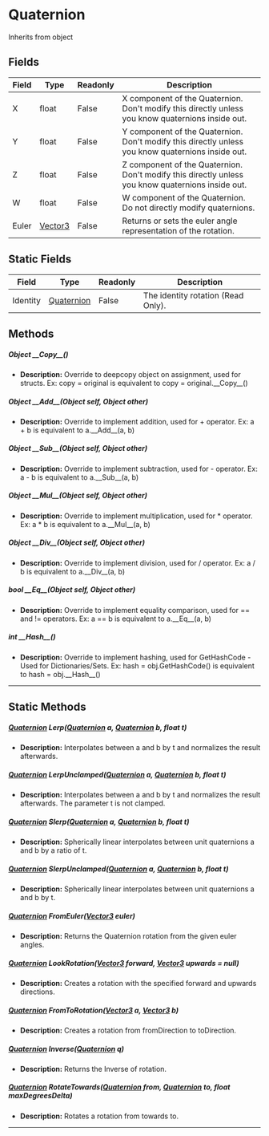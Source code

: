 # Quaternion
Inherits from object
## Fields
|Field|Type|Readonly|Description|
|---|---|---|---|
|X|float|False|X component of the Quaternion. Don't modify this directly unless you know quaternions inside out.|
|Y|float|False|Y component of the Quaternion. Don't modify this directly unless you know quaternions inside out.|
|Z|float|False|Z component of the Quaternion. Don't modify this directly unless you know quaternions inside out.|
|W|float|False|W component of the Quaternion. Do not directly modify quaternions.|
|Euler|[Vector3](../objects/Vector3.md)|False|Returns or sets the euler angle representation of the rotation.|
## Static Fields
|Field|Type|Readonly|Description|
|---|---|---|---|
|Identity|[Quaternion](../objects/Quaternion.md)|False|The identity rotation (Read Only).|
## Methods
##### Object \_\_Copy\_\_()
- **Description:** Override to deepcopy object on assignment, used for structs. Ex: copy = original is equivalent to copy = original.\_\_Copy\_\_()
##### Object \_\_Add\_\_(Object self, Object other)
- **Description:** Override to implement addition, used for + operator. Ex: a + b is equivalent to a.\_\_Add\_\_(a, b)
##### Object \_\_Sub\_\_(Object self, Object other)
- **Description:** Override to implement subtraction, used for - operator. Ex: a - b is equivalent to a.\_\_Sub\_\_(a, b)
##### Object \_\_Mul\_\_(Object self, Object other)
- **Description:** Override to implement multiplication, used for * operator. Ex: a * b is equivalent to a.\_\_Mul\_\_(a, b)
##### Object \_\_Div\_\_(Object self, Object other)
- **Description:** Override to implement division, used for / operator. Ex: a / b is equivalent to a.\_\_Div\_\_(a, b)
##### bool \_\_Eq\_\_(Object self, Object other)
- **Description:** Override to implement equality comparison, used for == and != operators. Ex: a == b is equivalent to a.\_\_Eq\_\_(a, b)
##### int \_\_Hash\_\_()
- **Description:** Override to implement hashing, used for GetHashCode - Used for Dictionaries/Sets. Ex: hash = obj.GetHashCode() is equivalent to hash = obj.\_\_Hash\_\_()

---

## Static Methods
##### [Quaternion](../objects/Quaternion.md) Lerp([Quaternion](../objects/Quaternion.md) a, [Quaternion](../objects/Quaternion.md) b, float t)
- **Description:** Interpolates between a and b by t and normalizes the result afterwards.
##### [Quaternion](../objects/Quaternion.md) LerpUnclamped([Quaternion](../objects/Quaternion.md) a, [Quaternion](../objects/Quaternion.md) b, float t)
- **Description:** Interpolates between a and b by t and normalizes the result afterwards. The parameter t is not clamped.
##### [Quaternion](../objects/Quaternion.md) Slerp([Quaternion](../objects/Quaternion.md) a, [Quaternion](../objects/Quaternion.md) b, float t)
- **Description:** Spherically linear interpolates between unit quaternions a and b by a ratio of t.
##### [Quaternion](../objects/Quaternion.md) SlerpUnclamped([Quaternion](../objects/Quaternion.md) a, [Quaternion](../objects/Quaternion.md) b, float t)
- **Description:** Spherically linear interpolates between unit quaternions a and b by t.
##### [Quaternion](../objects/Quaternion.md) FromEuler([Vector3](../objects/Vector3.md) euler)
- **Description:** Returns the Quaternion rotation from the given euler angles.
##### [Quaternion](../objects/Quaternion.md) LookRotation([Vector3](../objects/Vector3.md) forward, [Vector3](../objects/Vector3.md) upwards = null)
- **Description:** Creates a rotation with the specified forward and upwards directions.
##### [Quaternion](../objects/Quaternion.md) FromToRotation([Vector3](../objects/Vector3.md) a, [Vector3](../objects/Vector3.md) b)
- **Description:** Creates a rotation from fromDirection to toDirection.
##### [Quaternion](../objects/Quaternion.md) Inverse([Quaternion](../objects/Quaternion.md) q)
- **Description:** Returns the Inverse of rotation.
##### [Quaternion](../objects/Quaternion.md) RotateTowards([Quaternion](../objects/Quaternion.md) from, [Quaternion](../objects/Quaternion.md) to, float maxDegreesDelta)
- **Description:** Rotates a rotation from towards to.

---

